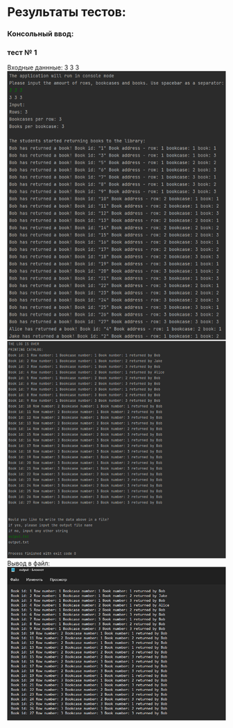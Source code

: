 # Результаты тестов:
### Консольный ввод:
### тест № 1
Входные даннные: 3 3 3
![](photos/tests1.png)
![](photos/tests2.png)
Вывод в файл:
![](photos/tests3.png)
